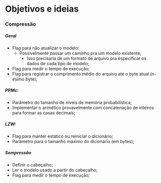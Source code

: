 # Objetivos e ideias

### Compressão

##### Geral
- Flag para não atualizar o modelo:
	- Possivelmente passar um caminho pra um modelo existente;
		- Isso precisaria de um formato de arquivo pra especificar os dados de cada tipo de modelo;
- Flag para medir o tempo de execução;
- Flag para	registrar o comprimento médio do arquivo até o byte atual (n-ésimo byte);

##### PPMc:
- Parâmetro do tamanho de níveis de memória probabilística;
- Implementar o arimético provavelmente com concatenação de inteiros para formar as casas decimais;

##### LZW:
- Flag para manter estático ou reiniciar o dicionário;
- Parâmetro para o tamanho máximo do dicionário (em bytes);

##### Sempressão
- Definir o cabeçalho;
- Ler o modelo usado a partir do cabeçalho;
- Flag para medir o tempo de execução;